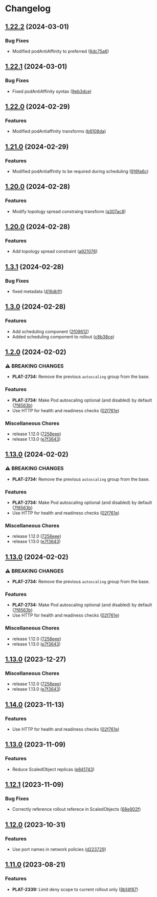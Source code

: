 # Changelog

## [1.22.2](https://github.com/lokalise/kustomize-service-base/compare/rollout-v1.22.1...rollout-v1.22.2) (2024-03-01)


### Bug Fixes

* Modified podAntiAffinity to preferred ([6dc75a6](https://github.com/lokalise/kustomize-service-base/commit/6dc75a6aa278dbe9db91653b0eb135a99c96bef3))

## [1.22.1](https://github.com/lokalise/kustomize-service-base/compare/rollout-v1.22.0...rollout-v1.22.1) (2024-03-01)


### Bug Fixes

* Fixed podAntiAffinity syntax ([9eb3dce](https://github.com/lokalise/kustomize-service-base/commit/9eb3dce6827b6164a9f56c2df482573fdac614da))

## [1.22.0](https://github.com/lokalise/kustomize-service-base/compare/rollout-v1.21.0...rollout-v1.22.0) (2024-02-29)


### Features

* Modified podAntiaffinity transforms ([b8108da](https://github.com/lokalise/kustomize-service-base/commit/b8108dad9df3e980a08a1a9b95e33fd99f0844f5))

## [1.21.0](https://github.com/lokalise/kustomize-service-base/compare/rollout-v1.20.2...rollout-v1.21.0) (2024-02-29)


### Features

* Modified podAntiaffinity to be required during scheduling ([916fa6c](https://github.com/lokalise/kustomize-service-base/commit/916fa6cd2483a998d211e8173c0a4b52f6236001))

## [1.20.0](https://github.com/lokalise/kustomize-service-base/compare/rollout-v1.20.0...rollout-v1.20.0) (2024-02-28)


### Features

* Modify topology spread constraing transform ([a307ac8](https://github.com/lokalise/kustomize-service-base/commit/a307ac8c77de03c7879be16b9d623fb7b110bfd1))

## [1.20.0](https://github.com/lokalise/kustomize-service-base/compare/rollout-v1.3.1...rollout-v1.20.0) (2024-02-28)


### Features

* Add topology spread constraint ([a921076](https://github.com/lokalise/kustomize-service-base/commit/a9210769d17d4cd4e334aca6eeec5ca4f00fea1c))

## [1.3.1](https://github.com/lokalise/kustomize-service-base/compare/rollout-v1.3.0...rollout-v1.3.1) (2024-02-28)


### Bug Fixes

* fixed metadata ([416db1f](https://github.com/lokalise/kustomize-service-base/commit/416db1fd94133b8d071a58b3ec1233dc3dba380f))

## [1.3.0](https://github.com/lokalise/kustomize-service-base/compare/rollout-v1.2.0...rollout-v1.3.0) (2024-02-28)


### Features

* Add scheduling component ([2f09612](https://github.com/lokalise/kustomize-service-base/commit/2f09612a793e5ccdcb7285e4f8f0a6f224a1685e))
* Added scheduling component to rollout ([c8b38ce](https://github.com/lokalise/kustomize-service-base/commit/c8b38ce5becbd02c06577c37e2a89933f232774a))

## [1.2.0](https://github.com/lokalise/kustomize-service-base/compare/rollout-v1.13.0...rollout-v1.2.0) (2024-02-02)


### ⚠ BREAKING CHANGES

* **PLAT-2734:** Remove the previous `autoscaling` group from the base.

### Features

* **PLAT-2734:** Make Pod autoscaling optional (and disabled) by default ([7f8563b](https://github.com/lokalise/kustomize-service-base/commit/7f8563b7c5012db590c596efa0c1fd1b710df248))
* Use HTTP for health and readiness checks ([02f761e](https://github.com/lokalise/kustomize-service-base/commit/02f761eb3206c1cdc950ce92faf281b883f518d5))


### Miscellaneous Chores

* release 1.12.0 ([7258eee](https://github.com/lokalise/kustomize-service-base/commit/7258eeef51394a2246872b5a8eec9440cc1d424c))
* release 1.13.0 ([e7f3643](https://github.com/lokalise/kustomize-service-base/commit/e7f3643d1d4a46880429154ce8597a2621f90363))

## [1.13.0](https://github.com/lokalise/kustomize-service-base/compare/rollout-v1.13.0...rollout-v1.13.0) (2024-02-02)


### ⚠ BREAKING CHANGES

* **PLAT-2734:** Remove the previous `autoscaling` group from the base.

### Features

* **PLAT-2734:** Make Pod autoscaling optional (and disabled) by default ([7f8563b](https://github.com/lokalise/kustomize-service-base/commit/7f8563b7c5012db590c596efa0c1fd1b710df248))
* Use HTTP for health and readiness checks ([02f761e](https://github.com/lokalise/kustomize-service-base/commit/02f761eb3206c1cdc950ce92faf281b883f518d5))


### Miscellaneous Chores

* release 1.12.0 ([7258eee](https://github.com/lokalise/kustomize-service-base/commit/7258eeef51394a2246872b5a8eec9440cc1d424c))
* release 1.13.0 ([e7f3643](https://github.com/lokalise/kustomize-service-base/commit/e7f3643d1d4a46880429154ce8597a2621f90363))

## [1.13.0](https://github.com/lokalise/kustomize-service-base/compare/rollout-v1.13.0...rollout-v1.13.0) (2024-02-02)


### ⚠ BREAKING CHANGES

* **PLAT-2734:** Remove the previous `autoscaling` group from the base.

### Features

* **PLAT-2734:** Make Pod autoscaling optional (and disabled) by default ([7f8563b](https://github.com/lokalise/kustomize-service-base/commit/7f8563b7c5012db590c596efa0c1fd1b710df248))
* Use HTTP for health and readiness checks ([02f761e](https://github.com/lokalise/kustomize-service-base/commit/02f761eb3206c1cdc950ce92faf281b883f518d5))


### Miscellaneous Chores

* release 1.12.0 ([7258eee](https://github.com/lokalise/kustomize-service-base/commit/7258eeef51394a2246872b5a8eec9440cc1d424c))
* release 1.13.0 ([e7f3643](https://github.com/lokalise/kustomize-service-base/commit/e7f3643d1d4a46880429154ce8597a2621f90363))

## [1.13.0](https://github.com/lokalise/kustomize-service-base/compare/rollout-v1.14.0...rollout-v1.13.0) (2023-12-27)


### Miscellaneous Chores

* release 1.12.0 ([7258eee](https://github.com/lokalise/kustomize-service-base/commit/7258eeef51394a2246872b5a8eec9440cc1d424c))
* release 1.13.0 ([e7f3643](https://github.com/lokalise/kustomize-service-base/commit/e7f3643d1d4a46880429154ce8597a2621f90363))

## [1.14.0](https://github.com/lokalise/kustomize-service-base/compare/rollout-v1.13.0...rollout-v1.14.0) (2023-11-13)


### Features

* Use HTTP for health and readiness checks ([02f761e](https://github.com/lokalise/kustomize-service-base/commit/02f761eb3206c1cdc950ce92faf281b883f518d5))

## [1.13.0](https://github.com/lokalise/kustomize-service-base/compare/rollout-v1.12.1...rollout-v1.13.0) (2023-11-09)


### Features

* Reduce ScaledObject replicas ([e841743](https://github.com/lokalise/kustomize-service-base/commit/e841743f82dca771b3297468924ab39fac34f0c1))

## [1.12.1](https://github.com/lokalise/kustomize-service-base/compare/rollout-v1.12.0...rollout-v1.12.1) (2023-11-09)


### Bug Fixes

* Correctly reference rollout referece in ScaledObjects ([68e902f](https://github.com/lokalise/kustomize-service-base/commit/68e902f82faacc9dd255243ccb37b1aed9740c11))

## [1.12.0](https://github.com/lokalise/kustomize-service-base/compare/rollout-v1.11.0...rollout-v1.12.0) (2023-10-31)


### Features

* Use port names in network policies ([d223729](https://github.com/lokalise/kustomize-service-base/commit/d223729b9b3e8204074a0db8a5c4078c38b2d830))

## [1.11.0](https://github.com/lokalise/kustomize-service-base/compare/rollout-v1.10.1...rollout-v1.11.0) (2023-08-21)


### Features

* **PLAT-2339:** Limit deny scope to current rollout only ([8b14f87](https://github.com/lokalise/kustomize-service-base/commit/8b14f870c42d613d2b8faf1ed1d0c51285c789b2))
